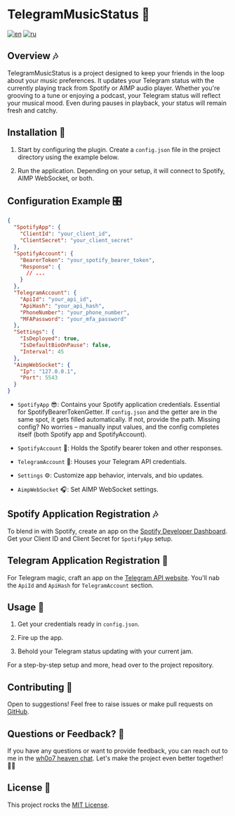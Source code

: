# TelegramMusicStatus 🎵

[![en](https://img.shields.io/badge/lang-en-blue.svg)](https://github.com/wh0o7/TelegramMusicStatus/blob/main/README.md) [![ru](https://img.shields.io/badge/lang-ru-red.svg)](https://github.com/wh0o7/TelegramMusicStatus/blob/main/README.ru-ru.md)

## Overview 🎶

TelegramMusicStatus is a project designed to keep your friends in the loop about your music preferences. It updates your Telegram status with the currently playing track from Spotify or AIMP audio player. Whether you're grooving to a tune or enjoying a podcast, your Telegram status will reflect your musical mood. Even during pauses in playback, your status will remain fresh and catchy.

## Installation 🚀

1. Start by configuring the plugin. Create a `config.json` file in the project directory using the example below.

2. Run the application. Depending on your setup, it will connect to Spotify, AIMP WebSocket, or both.

## Configuration Example 🎛️

```json
{
  "SpotifyApp": {
    "ClientId": "your_client_id",
    "ClientSecret": "your_client_secret"
  },
  "SpotifyAccount": {
    "BearerToken": "your_spotify_bearer_token",
    "Response": {
      // ...
    }
  },
  "TelegramAccount": {
    "ApiId": "your_api_id",
    "ApiHash": "your_api_hash",
    "PhoneNumber": "your_phone_number",
    "MFAPassword": "your_mfa_password"
  },
  "Settings": {
    "IsDeployed": true,
    "IsDefaultBioOnPause": false,
    "Interval": 45
  },
  "AimpWebSocket": {
    "Ip": "127.0.0.1",
    "Port": 5543
  }
}
```

- `SpotifyApp` 😎: Contains your Spotify application credentials. Essential for SpotifyBearerTokenGetter. If `config.json` and the getter are in the same spot, it gets filled automatically. If not, provide the path. Missing config? No worries – manually input values, and the config completes itself (both Spotify app and SpotifyAccount).

- `SpotifyAccount` 🎵: Holds the Spotify bearer token and other responses.

- `TelegramAccount` 💬: Houses your Telegram API credentials.

- `Settings` ⚙️: Customize app behavior, intervals, and bio updates.

- `AimpWebSocket` 🎧: Set AIMP WebSocket settings.

## Spotify Application Registration 🎶

To blend in with Spotify, create an app on the [Spotify Developer Dashboard](https://developer.spotify.com/dashboard/applications). Get your Client ID and Client Secret for `SpotifyApp` setup.

## Telegram Application Registration 💬

For Telegram magic, craft an app on the [Telegram API website](https://my.telegram.org/auth). You'll nab the `ApiId` and `ApiHash` for `TelegramAccount` section.

## Usage 🎉

1. Get your credentials ready in `config.json`.

2. Fire up the app.

3. Behold your Telegram status updating with your current jam.

For a step-by-step setup and more, head over to the project repository.

## Contributing 🤝

Open to suggestions! Feel free to raise issues or make pull requests on [GitHub](https://github.com/wh0o7/TelegramMusicStatus/issues).

## Questions or Feedback? 🤔

If you have any questions or want to provide feedback, you can reach out to me in the [wh0o7 heaven chat](https://t.me/+D-T_xElzA003Nzcy). Let's make the project even better together! 🎵🎉

## License 📄

This project rocks the [MIT License](LICENSE).
